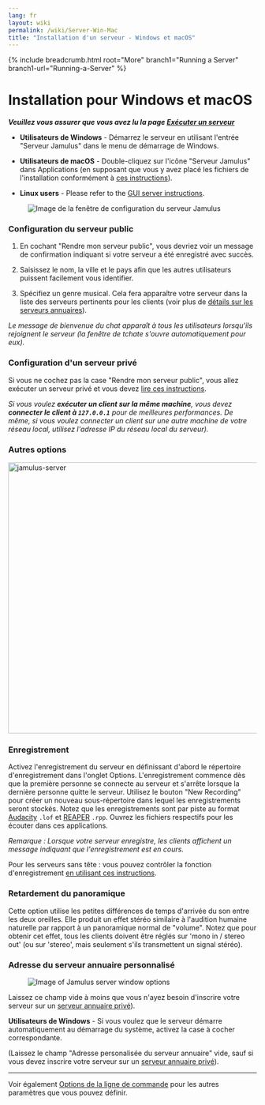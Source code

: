 ```yaml
---
lang: fr
layout: wiki
permalink: /wiki/Server-Win-Mac
title: "Installation d'un serveur - Windows et macOS"
---
```


{% include breadcrumb.html root="More" branch1="Running a Server" branch1-url="Running-a-Server" %}

# Installation pour Windows et macOS


**_Veuillez vous assurer que vous avez lu la page [Exécuter un serveur](Running-a-Server)_**

* **Utilisateurs de Windows** - Démarrez le serveur en utilisant l'entrée "Serveur Jamulus" dans le menu de démarrage de Windows.

* **Utilisateurs de macOS** - Double-cliquez sur l'icône "Serveur Jamulus" dans Applications (en supposant que vous y avez placé les fichiers de l'installation conformément à [ces instructions](Installation-for-Macintosh)).

* **Linux users** - Please refer to the [GUI server instructions](Server-Linux#running-a-server-with-the-gui).

<figure><img src="{{site.url}}/assets/img/fr-screenshots/server-window-setup.png" loading="lazy" alt="Image de la fenêtre de configuration du serveur Jamulus"></figure>

### Configuration du serveur public

1. En cochant "Rendre mon serveur public", vous devriez voir un message de confirmation indiquant si votre serveur a été enregistré avec succès.

1. Saisissez le nom, la ville et le pays afin que les autres utilisateurs puissent facilement vous identifier.

1. Spécifiez un genre musical. Cela fera apparaître votre serveur dans la liste des serveurs pertinents pour les clients (voir plus de [détails sur les serveurs annuaires](Directory-Servers)).

_Le message de bienvenue du chat apparaît à tous les utilisateurs lorsqu'ils rejoignent le serveur (la fenêtre de tchate s'ouvre automatiquement pour eux)._

### Configuration d'un serveur privé

Si vous ne cochez pas la case "Rendre mon serveur public", vous allez exécuter un serveur privé et vous devez [lire ces instructions](Running-a-Private-Server).

_Si vous voulez **exécuter un client sur la même machine**, vous devez **connecter le client à `127.0.0.1`** pour de meilleures performances. De même, si vous voulez connecter un client sur une autre machine de votre réseau local, utilisez l'adresse IP du réseau local du serveur)._


### Autres options

<img width="549" alt="jamulus-server" src="https://user-images.githubusercontent.com/4561747/114275476-79e7e580-9a1a-11eb-8e6b-09d9f956c689.png">

### Enregistrement

Activez l'enregistrement du serveur en définissant d'abord le répertoire d'enregistrement dans l'onglet Options. L'enregistrement commence dès que la première personne se connecte au serveur et s'arrête lorsque la dernière personne quitte le serveur. Utilisez le bouton "New Recording" pour créer un nouveau sous-répertoire dans lequel les enregistrements seront stockés. Notez que les enregistrements sont par piste au format [Audacity](https://www.audacityteam.org/) `.lof` et [REAPER](https://en.wikipedia.org/wiki/REAPER) `.rpp`. Ouvrez les fichiers respectifs pour les écouter dans ces applications.

_Remarque : Lorsque votre serveur enregistre, les clients affichent un message indiquant que l'enregistrement est en cours._

Pour les serveurs sans tête : vous pouvez contrôler la fonction d'enregistrement [en utilisant ces instructions](Server-Linux#enregistrement).

### Retardement du panoramique

Cette option utilise les petites différences de temps d'arrivée du son entre les deux oreilles. Elle produit un effet stéréo similaire à l'audition humaine naturelle par rapport à un panoramique normal de "volume". Notez que pour obtenir cet effet, tous les clients doivent être réglés sur 'mono in / stereo out' (ou sur 'stereo', mais seulement s'ils transmettent un signal stéréo).

### Adresse du serveur annuaire personnalisé


<figure><img src="{{site.url}}/assets/img/fr-screenshots/server-window-options.png" loading="lazy" alt="Image of Jamulus server window options"></figure>

Laissez ce champ vide à moins que vous n'ayez besoin d'inscrire votre serveur sur un [serveur annuaire privé](Choosing-a-Server-Type#3-serveur-annuaire)).


**Utilisateurs de Windows** - Si vous voulez que le serveur démarre automatiquement au démarrage du système, activez la case à cocher correspondante.

(Laissez le champ "Adresse personalisée du serveur annuaire" vide, sauf si vous devez inscrire votre serveur sur un [serveur annuaire privé](Choosing-a-Server-Type#3-serveur-annuaire)).


***

Voir également [Options de la ligne de commande](Command-Line-Options) pour les autres paramètres que vous pouvez définir.
